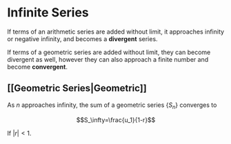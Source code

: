 # Infinite Series

If terms of an arithmetic series are added without limit, it approaches infinity or negative infinity, and becomes a **divergent** series.

If terms of a geometric series are added without limit, they can become divergent as well, however they can also approach a finite number and become **convergent**.

## [[Geometric Series|Geometric]]

As $n$ approaches infinity, the sum of a geometric series $\{S_n\}$ converges to

$$S_\infty=\frac{u_1}{1-r}$$

If $|r|<1$.
